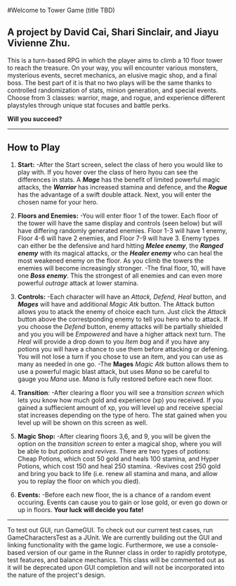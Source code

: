 #Welcome to Tower Game (title TBD)
## A project by David Cai, Shari Sinclair, and Jiayu Vivienne Zhu.

This is a turn-based RPG in which the player aims to climb a 10 floor tower to reach the treasure.
On your way, you will encounter various monsters, mysterious events, secret mechanics, an elusive magic shop, and a final boss.
The best part of it is that no two plays will be the same thanks to controlled randomization of stats, minion generation, and special events.
Choose from 3 classes: warrior, mage, and rogue, and experience different playstyles through unique stat focuses and battle perks.

**Will you succeed?**

-------
## How to Play
1. **Start:** 
	-After the Start screen, select the class of hero you would like to play with. If you hover over the class of hero hyou can see the differences in stats. A ***Mage*** has the benefit of limited powerful magic attacks, the ***Warrior*** has increased stamina and defence, and the ***Rogue*** has the advantage of a swift double attack. Next, you will enter the chosen name for your hero. 

2. **Floors and Enemies:** 
	-You will enter floor 1 of the tower. Each floor of the tower will have the same display and controls (seen below) but will have differing randomly generated enemies. Floor 1-3 will have 1 enemy, Floor 4-6 will have 2 enemies, and Floor 7-9 will have 3. Enemy types can either be the defensive and hard hitting ***Melee enemy***, the ***Ranged enemy*** with its magical attacks, or the ***Healer enemy*** who can heal the most weakened enemy on the floor. As you climb the towers the enemies will become increasingly stronger. 
	-The final floor, 10, will have one ***Boss enemy***. This the strongest of all enemies and can even more powerful _outrage_ attack at lower stamina. 

3. **Controls:** 
	-Each character will have an _Attack, Defend, Heal_ button, and ***Mages*** will have and additional _Magic Atk_ button. The Attack button allows you to atack the enemy of choice each turn. Just click the _Attack_ button above the correstponding enemy to tell you hero who to attack. If you choose the _Defend_ button, enemy attacks will be partially shielded and you you will be _Empowered_ and have a higher attack next turn. The _Heal_ will provide a drop down to you _Item bag_ and if you have any potions you will have a chance to use them before attacking or defening. You will not lose a turn if you chose to use an item, and you can use as many as needed in one go. 
	-The **Mages** _Magic Atk_ button allows them to use a powerful magic blast attack, but uses _Mana_ so be careful to gauge you _Mana_ use. _Mana_ is fully restored before each new floor.  


4. **Transition**: 
	-After clearing a floor you will see a _transition screen_ which lets you know how much gold and experience (xp) you received. If you gained a suffiecient amount of xp, you will level up and receive special stat increases depending on the type of hero. The stat gained when you level up will be shown on this screen as well. 

5. **Magic Shop:** 
	-After clearing floors 3,6, and 9, you will be given the option on the _transition screen_ to 
	enter a magical shop, where you will be able to but _potions_ and _revives_. There are two types of potions: Cheap Potions, which cost 50 gold and heals 100 stamina, and Hyper Potions, which cost 150 and heal 250 stamina.
	-Revives cost 250 gold and bring you back to life (i.e. renew all stamina and mana, and allow you to replay the floor on which you died). 

6. **Events:** 
	-Before each new floor, the is a chance of a random event occuring. Events can cause you to gain or lose gold, or even go down or up in floors. **Your luck will decide you fate!**

-------

To test out GUI, run GameGUI. To check out our current test cases, run GameCharactersTest as a JUnit. We are currently building out the GUI and linking functionality with the game logic. Furthermore, we use a console-based version of our game in the Runner class in order to rapidly prototype, test features, and balance mechanics. This class will be commented out as it will be deprecated upon GUI completion and will not be incorporated into the nature of the project's design.
